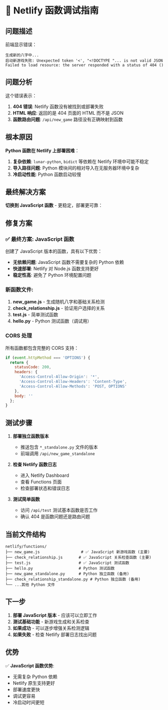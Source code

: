 # 🐛 Netlify 函数调试指南

## 问题描述

前端显示错误：
```
生成新的八字中...
启动新游戏失败: Unexpected token '<', "<!DOCTYPE "... is not valid JSON
Failed to load resource: the server responded with a status of 404 ()
```

## 问题分析

这个错误表示：
1. **404 错误**: Netlify 函数没有被找到或部署失败
2. **HTML 响应**: 返回的是 404 页面的 HTML 而不是 JSON
3. **函数路由问题**: `/api/new_game` 路径没有正确映射到函数

## 根本原因

**Python 函数在 Netlify 上部署困难**：
1. **复杂依赖**: `lunar-python`, `bidict` 等依赖在 Netlify 环境中可能不稳定
2. **导入路径问题**: Python 模块间的相对导入在无服务器环境中复杂
3. **冷启动性能**: Python 函数启动较慢

## 最终解决方案

**切换到 JavaScript 函数** - 更稳定，部署更可靠：

## 修复方案

### ✅ 最终方案: JavaScript 函数

创建了 JavaScript 版本的函数，具有以下优势：
- **无依赖问题**: JavaScript 函数不需要复杂的 Python 依赖
- **快速部署**: Netlify 对 Node.js 函数支持更好
- **稳定性高**: 避免了 Python 环境配置问题

### 新函数文件:

1. **new_game.js** - 生成随机八字和基础关系检测
2. **check_relationship.js** - 验证用户选择的关系
3. **test.js** - 简单测试函数
4. **hello.py** - Python 测试函数（调试用）

### CORS 处理

所有函数都包含完整的 CORS 支持：
```javascript
if (event.httpMethod === 'OPTIONS') {
  return {
    statusCode: 200,
    headers: {
      'Access-Control-Allow-Origin': '*',
      'Access-Control-Allow-Headers': 'Content-Type',
      'Access-Control-Allow-Methods': 'POST, OPTIONS'
    },
    body: ''
  };
}
```

## 测试步骤

1. **部署独立函数版本**
   - 推送包含 `*_standalone.py` 文件的版本
   - 前端调用 `/api/new_game_standalone`

2. **检查 Netlify 函数日志**
   - 进入 Netlify Dashboard
   - 查看 Functions 页面
   - 检查部署状态和错误日志

3. **测试简单函数**
   - 访问 `/api/test` 测试基本函数是否工作
   - 确认 404 是函数问题还是路由问题

## 当前文件结构

```
netlify/functions/
├── new_game.js                  # ✅ JavaScript 新游戏函数 (主要)
├── check_relationship.js       # ✅ JavaScript 关系检查函数 (主要)
├── test.js                     # ✅ JavaScript 测试函数
├── hello.py                    # Python 测试函数
├── new_game_standalone.py      # Python 独立函数 (备用)
├── check_relationship_standalone.py # Python 独立函数 (备用)
└── ...其他 Python 文件
```

## 下一步

1. **部署 JavaScript 版本** - 应该可以立即工作
2. **测试基础功能** - 新游戏生成和关系检查
3. **如果成功** - 可以逐步增强关系检测逻辑
4. **如果失败** - 检查 Netlify 部署日志找出问题

## 优势

✅ **JavaScript 函数优势**:
- 无需复杂 Python 依赖
- Netlify 原生支持更好
- 部署速度更快
- 调试更容易
- 冷启动时间更短